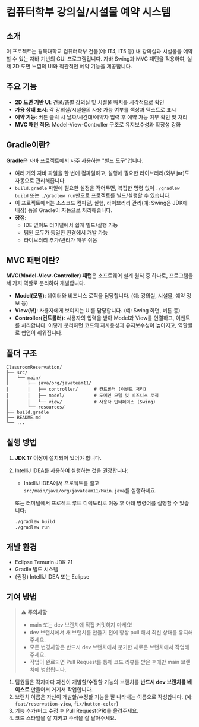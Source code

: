 # 컴퓨터학부 강의실/시설물 예약 시스템

## 소개
이 프로젝트는 경북대학교 컴퓨터학부 건물(예: IT4, IT5 등) 내 강의실과 시설물을 예약할 수 있는 자바 기반의 GUI 프로그램입니다. 자바 Swing과 MVC 패턴을 적용하여, 실제 2D 도면 느낌의 UI와 직관적인 예약 기능을 제공합니다.

## 주요 기능
- **2D 도면 기반 UI**: 건물/층별 강의실 및 시설물 배치를 시각적으로 확인
- **가용 상태 표시**: 각 강의실/시설물의 사용 가능 여부를 색상과 텍스트로 표시
- **예약 기능**: 버튼 클릭 시 날짜/시간대/예약자 입력 후 예약 가능 여부 확인 및 처리
- **MVC 패턴 적용**: Model-View-Controller 구조로 유지보수성과 확장성 강화

## Gradle이란?
**Gradle**은 자바 프로젝트에서 자주 사용하는 "빌드 도구"입니다.
- 여러 개의 자바 파일을 한 번에 컴파일하고, 실행에 필요한 라이브러리(외부 jar)도 자동으로 관리해줍니다.
- `build.gradle` 파일에 필요한 설정을 적어두면, 복잡한 명령 없이 `./gradlew build` 또는 `./gradlew run`만으로 프로젝트를 빌드/실행할 수 있습니다.
- 이 프로젝트에서는 소스코드 컴파일, 실행, 라이브러리 관리(예: Swing은 JDK에 내장) 등을 Gradle이 자동으로 처리해줍니다.
- **장점:**
  - IDE 없이도 터미널에서 쉽게 빌드/실행 가능
  - 팀원 모두가 동일한 환경에서 개발 가능
  - 라이브러리 추가/관리가 매우 쉬움

## MVC 패턴이란?
**MVC(Model-View-Controller) 패턴**은 소프트웨어 설계 원칙 중 하나로, 프로그램을 세 가지 역할로 분리하여 개발합니다.
- **Model(모델)**: 데이터와 비즈니스 로직을 담당합니다. (예: 강의실, 시설물, 예약 정보 등)
- **View(뷰)**: 사용자에게 보여지는 UI를 담당합니다. (예: Swing 화면, 버튼 등)
- **Controller(컨트롤러)**: 사용자의 입력을 받아 Model과 View를 연결하고, 이벤트를 처리합니다.
이렇게 분리하면 코드의 재사용성과 유지보수성이 높아지고, 역할별로 협업이 쉬워집니다.

## 폴더 구조
```
ClassroomReservation/
├── src/
│   └── main/
│       ├── java/org/javateam11/
│       │   ├── controller/      # 컨트롤러 (이벤트 처리)
│       │   ├── model/           # 도메인 모델 및 비즈니스 로직
│       │   └── view/            # 사용자 인터페이스 (Swing)
│       └── resources/
├── build.gradle
├── README.md
└── ...
```

## 실행 방법
1. **JDK 17 이상**이 설치되어 있어야 합니다.
2. IntelliJ IDEA를 사용하여 실행하는 것을 권장합니다:
   - IntelliJ IDEA에서 프로젝트를 열고 `src/main/java/org/javateam11/Main.java`를 실행하세요.
   
   또는 터미널에서 프로젝트 루트 디렉토리로 이동 후 아래 명령어를 실행할 수 있습니다:
   ```bash
   ./gradlew build
   ./gradlew run
   ```

## 개발 환경
- Eclipse Temurin JDK 21
- Gradle 빌드 시스템
- (권장) IntelliJ IDEA 또는 Eclipse

## 기여 방법
> ⚠️ **주의사항**
> - main 또는 dev 브랜치에 직접 커밋하지 마세요!
> - dev 브랜치에서 새 브랜치를 만들기 전에 항상 pull 해서 최신 상태를 유지해주세요.
> - 모든 변경사항은 반드시 dev 브랜치에서 분기한 새로운 브랜치에서 작업해주세요.
> - 작업이 완료되면 Pull Request를 통해 코드 리뷰를 받은 후에만 main 브랜치에 병합됩니다.

1. 팀원들은 각자마다 자신이 개발할/수정할 기능의 브랜치를 **반드시 dev 브랜치를 베이스로** 만들어서 거기서 작업합니다.
2. 브랜치 이름은 자신이 개발할/수정할 기능을 잘 나타내는 이름으로 작성합니다. (예: `feat/reservation-view`, `fix/button-color`)
3. 기능 추가/버그 수정 후 Pull Request(PR)를 올려주세요.
4. 코드 스타일을 잘 지키고 주석을 잘 달아주세요.